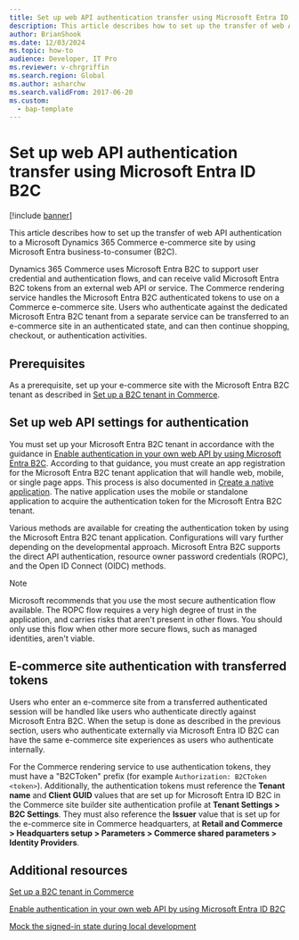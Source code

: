 ```yaml
---
title: Set up web API authentication transfer using Microsoft Entra ID B2C
description: This article describes how to set up the transfer of web API authentication to a Microsoft Dynamics 365 Commerce e-commerce site by using Microsoft Entra business-to-consumer (B2C).
author: BrianShook
ms.date: 12/03/2024
ms.topic: how-to
audience: Developer, IT Pro
ms.reviewer: v-chrgriffin
ms.search.region: Global
ms.author: asharchw
ms.search.validFrom: 2017-06-20
ms.custom: 
  - bap-template
---
```


# Set up web API authentication transfer using Microsoft Entra ID B2C

[!include [banner](../includes/banner.md)]

This article describes how to set up the transfer of web API authentication to a Microsoft Dynamics 365 Commerce e-commerce site by using Microsoft Entra business-to-consumer (B2C).

Dynamics 365 Commerce uses Microsoft Entra B2C to support user credential and authentication flows, and can receive valid Microsoft Entra B2C tokens from an external web API or service. The Commerce rendering service handles the Microsoft Entra B2C authenticated tokens to use on a Commerce e-commerce site. Users who authenticate against the dedicated Microsoft Entra B2C tenant from a separate service can be transferred to an e-commerce site in an authenticated state, and can then continue shopping, checkout, or authentication activities.

## Prerequisites

As a prerequisite, set up your e-commerce site with the Microsoft Entra B2C tenant as described in [Set up a B2C tenant in Commerce](../set-up-b2c-tenant.md).

## Set up web API settings for authentication

You must set up your Microsoft Entra B2C tenant in accordance with the guidance in [Enable authentication in your own web API by using Microsoft Entra B2C](/azure/active-directory-b2c/enable-authentication-web-api). According to that guidance, you must create an app registration for the Microsoft Entra B2C tenant application that will handle web, mobile, or single page apps. This process is also documented in [Create a native application](mock-sign-in.md#create-a-native-application). The native application uses the mobile or standalone application to acquire the authentication token for the Microsoft Entra B2C tenant.

Various methods are available for creating the authentication token by using the Microsoft Entra B2C tenant application. Configurations will vary further depending on the developmental approach. Microsoft Entra B2C supports the direct API authentication, resource owner password credentials (ROPC), and the Open ID Connect (OIDC) methods.

> [!NOTE]
> Microsoft recommends that you use the most secure authentication flow available. The ROPC flow requires a very high degree of trust in the application, and carries risks that aren't present in other flows. You should only use this flow when other more secure flows, such as managed identities, aren't viable.

## E-commerce site authentication with transferred tokens

Users who enter an e-commerce site from a transferred authenticated session will be handled like users who authenticate directly against Microsoft Entra B2C. When the setup is done as described in the previous section, users who authenticate externally via Microsoft Entra ID B2C can have the same e-commerce site experiences as users who authenticate internally.

For the Commerce rendering service to use authentication tokens, they must have a "B2CToken" prefix (for example `Authorization: B2CToken <token>`). Additionally, the authentication tokens must reference the **Tenant name** and **Client GUID** values that are set up for Microsoft Entra ID B2C in the Commerce site builder site authentication profile at **Tenant Settings \> B2C Settings**. They must also reference the **Issuer** value that is set up for the e-commerce site in Commerce headquarters, at **Retail and Commerce \> Headquarters setup \> Parameters \> Commerce shared parameters \> Identity Providers**.

## Additional resources

[Set up a B2C tenant in Commerce](../set-up-b2c-tenant.md)

[Enable authentication in your own web API by using Microsoft Entra ID B2C](/azure/active-directory-b2c/enable-authentication-web-api)

[Mock the signed-in state during local development](mock-sign-in.md)
